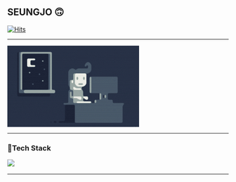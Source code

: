 ## SEUNGJO 🙃

[![Hits](https://hits.seeyoufarm.com/api/count/incr/badge.svg?url=https%3A%2F%2Fgithub.com%2Ff1v3-dev&count_bg=%2381CDFB&title_bg=%23898989&icon=github.svg&icon_color=%23E7E7E7&title=&edge_flat=false)](https://hits.seeyoufarm.com)

---

<img alt="Night Coding" src="https://raw.githubusercontent.com/AVS1508/AVS1508/master/assets/Night-Coding.gif" align="center"/>

---

### 🎈Tech Stack

<img src="https://img.shields.io/badge/AWS-232F3E?style=for-the-badge&logo=amazon%20aws&logoColor=white"/>



---
